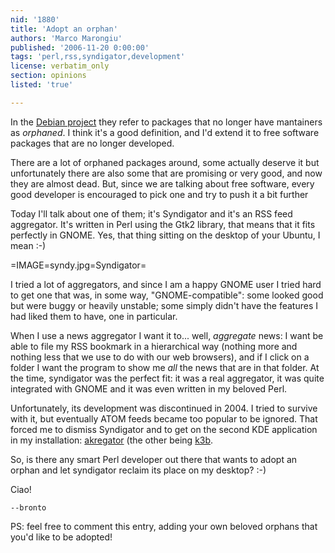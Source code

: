 ```yaml
---
nid: '1880'
title: 'Adopt an orphan'
authors: 'Marco Marongiu'
published: '2006-11-20 0:00:00'
tags: 'perl,rss,syndigator,development'
license: verbatim_only
section: opinions
listed: 'true'

---
```

In the [Debian project](http://www.debian.org/) they refer to packages that no longer have mantainers as _orphaned_. I think it's a good definition, and I'd extend it to free software packages that are no longer developed.

There are a lot of orphaned packages around, some actually deserve it but unfortunately there are also some that are promising or very good, and now they are almost dead. But, since we are talking about free software, every good developer is encouraged to pick one and try to push it a bit further


<!--break-->


Today I'll talk about one of them; it's Syndigator and it's an RSS feed aggregator. It's written in Perl using the Gtk2 library, that means that it fits perfectly in GNOME. Yes, that thing sitting on the desktop of your Ubuntu, I mean :-)


=IMAGE=syndy.jpg=Syndigator=

I tried a lot of aggregators, and since I am a happy GNOME user I tried hard to get one that was, in some way, "GNOME-compatible": some looked good but were buggy or heavily unstable; some simply didn't have the features I had liked them to have, one in particular.

When I use a news aggregator I want it to... well, _aggregate_ news: I want be able to file my RSS bookmark in a hierarchical way (nothing more and nothing less that we use to do with our web browsers), and if I click on a folder I want the program to show me _all_ the news that are in that folder. At the time, syndigator was the perfect fit: it was a real aggregator, it was quite integrated with GNOME and it was even written in my beloved Perl.

Unfortunately, its development was discontinued in 2004. I tried to survive with it, but eventually ATOM feeds became too popular to be ignored. That forced me to dismiss Syndigator and to get on the second KDE application in my installation: [akregator](http://akregator.kde.org/index.php) (the other being [k3b](http://www.k3b.org/).

So, is there any smart Perl developer out there that wants to adopt an orphan and let syndigator reclaim its place on my desktop? :-)

Ciao!

`--bronto`

PS: feel free to comment this entry, adding your own beloved orphans that you'd like to be adopted!

